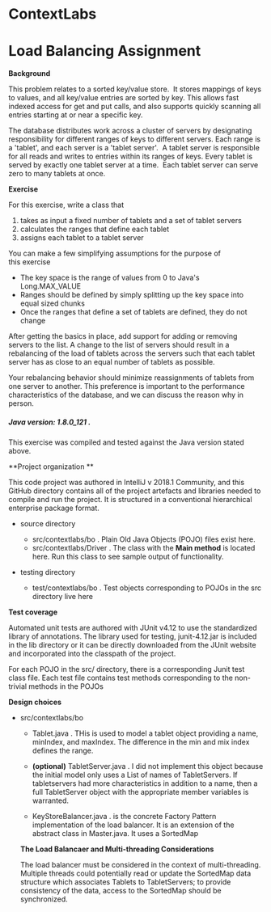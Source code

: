 # ContextLabs

# Load Balancing Assignment

**Background**

This problem relates to a sorted key/value store.  It stores mappings of keys to values, and all key/value entries are sorted by key. This allows fast indexed access for get and put calls, and also supports quickly scanning all entries starting at or near a specific key. 

The database distributes work across a cluster of servers by designating responsibility for different ranges of keys to different servers. Each range is a 'tablet', and each server is a 'tablet server'.  A tablet server is responsible for all reads and writes to entries within its ranges of keys. Every tablet is served by exactly one tablet server at a time.  Each tablet server can serve zero to many tablets at once. 

**Exercise**

For this exercise, write a class that 

1. takes as input a fixed number of tablets and a set of tablet servers
2. calculates the ranges that define each tablet
3. assigns each tablet to a tablet server

You can make a few simplifying assumptions for the purpose of this exercise

- The key space is the range of values from 0 to Java's Long.MAX_VALUE 
- Ranges should be defined by simply splitting up the key space into equal sized chunks
- Once the ranges that define a set of tablets are defined, they do not change

After getting the basics in place, add support for adding or removing servers to the list. A change to the list of servers should result in a rebalancing of the load of tablets across the servers such that each tablet server has as close to an equal number of tablets as possible.

Your rebalancing behavior should minimize reassignments of tablets from one server to another. This preference is important to the performance characteristics of the database, and we can discuss the reason why in person. 

##### Java version:  1.8.0_121 . 

  This exercise was compiled and tested against the Java version stated above.
  
**Project organization **

This code project was authored in IntelliJ v 2018.1 Community, and this GitHub directory contains all of the project artefacts and libraries needed to compile and run the project.  It is structured in a conventional hierarchical enterprise package format. 

- source directory
  - src/contextlabs/bo .  Plain Old Java Objects (POJO) files exist here.
  - src/contextlabs/Driver . The class with the **Main method** is located here. Run this class to see sample output of functionality.
  
- testing directory
  - test/contextlabs/bo .  Test objects corresponding to POJOs in the src directory live here

**Test coverage**

  Automated unit tests are authored with JUnit v4.12 to use the standardized library of annotations.  The library used for testing, junit-4.12.jar is included in the lib directory or it can be directly downloaded from the JUnit website and incorporated into the classpath of the project.
  
  For each POJO in the src/ directory, there is a corresponding Junit test class file.  Each test file contains test methods corresponding to the non-trivial methods in the POJOs
  
 **Design choices**

- src/contextlabs/bo
  - Tablet.java .  THis is used to model a tablet object providing a name, minIndex, and maxIndex. The difference in the min and mix index defines the range.
  
  - __(optional)__  TabletServer.java .  I did not implement this object because the initial model only uses a List of names of TabletServers. If tabletservers had more characteristics in addition to a name, then a full TabletServer object with the appropriate member variables is warranted.  
 
  - KeyStoreBalancer.java .  is the concrete Factory Pattern implementation of the load balancer. It is an extension of the abstract class in Master.java. It uses a SortedMap
  
  **The Load Balancaer and Multi-threading Considerations**
  
  The load balancer must be considered in the context of multi-threading.  Multiple threads could potentially read or update the SortedMap data structure which associates Tablets to TabletServers; to provide consistency of the data, access to the SortedMap should be synchronized.
